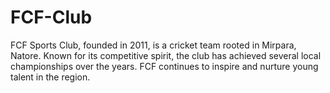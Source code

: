 # FCF-Club
FCF Sports Club, founded in 2011, is a cricket team rooted in Mirpara, Natore. Known for its competitive spirit, the club has achieved several local championships over the years. FCF continues to inspire and nurture young talent in the region.
